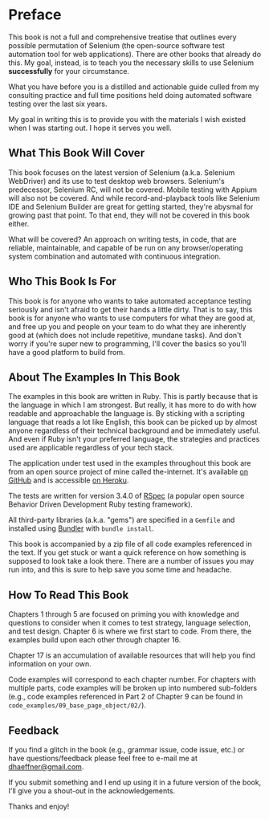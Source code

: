 # Preface

This book is not a full and comprehensive treatise that outlines every possible permutation of Selenium (the open-source software test automation tool for web applications). There are other books that already do this. My goal, instead, is to teach you the necessary skills to use Selenium __successfully__ for your circumstance.

What you have before you is a distilled and actionable guide culled from my consulting practice and full time positions held doing automated software testing over the last six years.

My goal in writing this is to provide you with the materials I wish existed when I was starting out. I hope it serves you well.

## What This Book Will Cover

This book focuses on the latest version of Selenium (a.k.a. Selenium WebDriver) and its use to test desktop web browsers. Selenium's predecessor, Selenium RC, will not be covered. Mobile testing with Appium will also not be covered. And while record-and-playback tools like Selenium IDE and Selenium Builder are great for getting started, they're abysmal for growing past that point. To that end, they will not be covered in this book either.

What will be covered? An approach on writing tests, in code, that are reliable, maintainable, and capable of be run on any browser/operating system combination and automated with continuous integration.

## Who This Book Is For

This book is for anyone who wants to take automated acceptance testing seriously and isn't afraid to get their hands a little dirty. That is to say, this book is for anyone who wants to use computers for what they are good at, and free up you and people on your team to do what they are inherently good at (which does not include repetitive, mundane tasks). And don't worry if you're super new to programming, I'll cover the basics so you'll have a good platform to build from.

## About The Examples In This Book

The examples in this book are written in Ruby. This is partly because that is the language in which I am strongest. But really, it has more to do with how readable and approachable the language is. By sticking with a scripting language that reads a lot like English, this book can be picked up by almost anyone regardless of their technical background and be immediately useful. And even if Ruby isn't your preferred language, the strategies and practices used are applicable regardless of your tech stack.

The application under test used in the examples throughout this book are from an open source project of mine called the-internet. It's available [on GitHub](https://github.com/tourdedave/the-internet) and is accessible [on Heroku](http://the-internet.herokuapp.com/).

The tests are written for version 3.4.0 of [RSpec](http://rspec.info/) (a popular open source Behavior Driven Development Ruby testing framework).

All third-party libraries (a.k.a. "gems") are specified in a `Gemfile` and installed using [Bundler](http://bundler.io/) with `bundle install`.

This book is accompanied by a zip file of all code examples referenced in the text. If you get stuck or want a quick reference on how something is supposed to look take a look there. There are a number of issues you may run into, and this is sure to help save you some time and headache.

## How To Read This Book

Chapters 1 through 5 are focused on priming you with knowledge and questions to consider when it comes to test strategy, language selection, and test design. Chapter 6 is where we first start to code. From there, the examples build upon each other through chapter 16.

Chapter 17 is an accumulation of available resources that will help you find information on your own.

Code examples will correspond to each chapter number. For chapters with multiple parts, code examples will be broken up into numbered sub-folders (e.g., code examples referenced in Part 2 of Chapter 9 can be found in `code_examples/09_base_page_object/02/`).

## Feedback

If you find a glitch in the book (e.g., grammar issue, code issue, etc.) or have questions/feedback  please feel free to e-mail me at <dhaeffner@gmail.com>.

If you submit something and I end up using it in a future version of the book, I'll give you a shout-out in the acknowledgements.

Thanks and enjoy!
